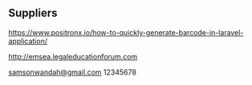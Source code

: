 Suppliers
- 


https://www.positronx.io/how-to-quickly-generate-barcode-in-laravel-application/

http://emsea.legaleducationforum.com

samsonwandah@gmail.com
12345678
